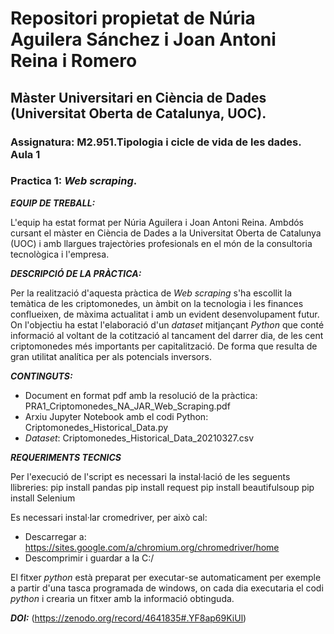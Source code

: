 # Repositori propietat de Núria Aguilera Sánchez i Joan Antoni Reina i Romero

## Màster Universitari en Ciència de Dades (Universitat Oberta de Catalunya, UOC).

### Assignatura:  M2.951.Tipologia i cicle de vida de les dades. Aula 1
### Practica 1: *Web scraping*.


***EQUIP DE TREBALL:***

L'equip ha estat format per Núria Aguilera i Joan Antoni Reina. Ambdós cursant el màster en Ciència de Dades a la Universitat Oberta de Catalunya (UOC) i amb llargues trajectòries profesionals en el món de la consultoria tecnològica i l'empresa.


***DESCRIPCIÓ DE LA PRÀCTICA:***

Per la realització d'aquesta pràctica de *Web scraping* s'ha escollit la temàtica de les criptomonedes, un àmbit on la tecnologia i les finances conflueixen, de màxima actualitat i amb un evident desenvolupament futur. On l'objectiu ha estat l'elaboració d'un *dataset* mitjançant *Python* que conté informació al voltant de la cotització al tancament del darrer dia, de les cent criptomonedes més importants per capitalització. De forma que resulta de gran utilitat analítica per als potencials inversors. 


***CONTINGUTS:***

* Document en format pdf amb la resolució de la pràctica: PRA1_Criptomonedes_NA_JAR_Web_Scraping.pdf
* Arxiu Jupyter Notebook amb el codi Python: Criptomonedes_Historical_Data.py
* *Dataset*: Criptomonedes_Historical_Data_20210327.csv


***REQUERIMENTS TECNICS***

Per l'execució de l'script es necessari la instal·lació de les seguents llibreries:
pip install pandas
pip install request
pip install beautifulsoup
pip install Selenium

Es necessari instal·lar cromedriver, per això cal:
- Descarregar a:  https://sites.google.com/a/chromium.org/chromedriver/home
- Descomprimir i guardar a la C:/

El fitxer *python* està preparat per executar-se automaticament per exemple a partir d'una tasca programada de windows, on cada dia executaria el codi *python* i crearia un fitxer amb la informació obtinguda.

***DOI:*** (https://zenodo.org/record/4641835#.YF8ap69KiUl)
